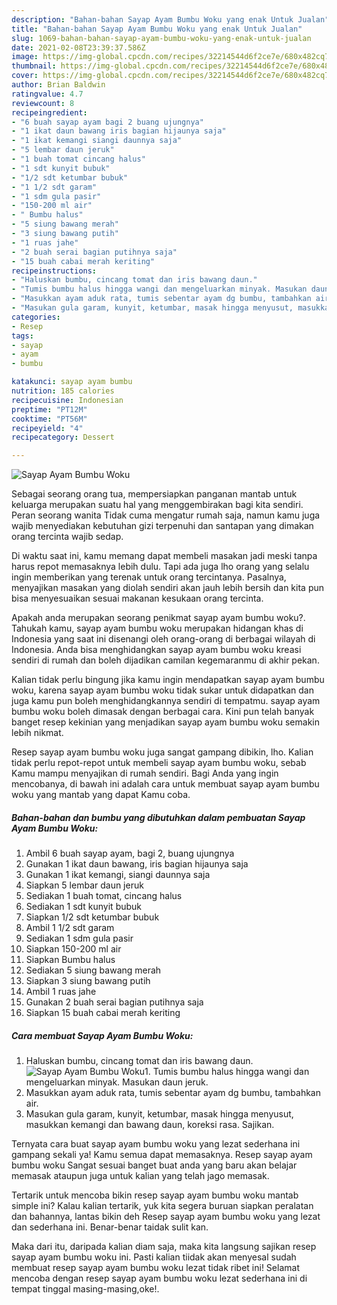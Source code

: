 ```yaml
---
description: "Bahan-bahan Sayap Ayam Bumbu Woku yang enak Untuk Jualan"
title: "Bahan-bahan Sayap Ayam Bumbu Woku yang enak Untuk Jualan"
slug: 1069-bahan-bahan-sayap-ayam-bumbu-woku-yang-enak-untuk-jualan
date: 2021-02-08T23:39:37.586Z
image: https://img-global.cpcdn.com/recipes/32214544d6f2ce7e/680x482cq70/sayap-ayam-bumbu-woku-foto-resep-utama.jpg
thumbnail: https://img-global.cpcdn.com/recipes/32214544d6f2ce7e/680x482cq70/sayap-ayam-bumbu-woku-foto-resep-utama.jpg
cover: https://img-global.cpcdn.com/recipes/32214544d6f2ce7e/680x482cq70/sayap-ayam-bumbu-woku-foto-resep-utama.jpg
author: Brian Baldwin
ratingvalue: 4.7
reviewcount: 8
recipeingredient:
- "6 buah sayap ayam bagi 2 buang ujungnya"
- "1 ikat daun bawang iris bagian hijaunya saja"
- "1 ikat kemangi siangi daunnya saja"
- "5 lembar daun jeruk"
- "1 buah tomat cincang halus"
- "1 sdt kunyit bubuk"
- "1/2 sdt ketumbar bubuk"
- "1 1/2 sdt garam"
- "1 sdm gula pasir"
- "150-200 ml air"
- " Bumbu halus"
- "5 siung bawang merah"
- "3 siung bawang putih"
- "1 ruas jahe"
- "2 buah serai bagian putihnya saja"
- "15 buah cabai merah keriting"
recipeinstructions:
- "Haluskan bumbu, cincang tomat dan iris bawang daun."
- "Tumis bumbu halus hingga wangi dan mengeluarkan minyak. Masukan daun jeruk."
- "Masukkan ayam aduk rata, tumis sebentar ayam dg bumbu, tambahkan air."
- "Masukan gula garam, kunyit, ketumbar, masak hingga menyusut, masukkan kemangi dan bawang daun, koreksi rasa. Sajikan."
categories:
- Resep
tags:
- sayap
- ayam
- bumbu

katakunci: sayap ayam bumbu 
nutrition: 185 calories
recipecuisine: Indonesian
preptime: "PT12M"
cooktime: "PT56M"
recipeyield: "4"
recipecategory: Dessert

---
```



![Sayap Ayam Bumbu Woku](https://img-global.cpcdn.com/recipes/32214544d6f2ce7e/680x482cq70/sayap-ayam-bumbu-woku-foto-resep-utama.jpg)

Sebagai seorang orang tua, mempersiapkan panganan mantab untuk keluarga merupakan suatu hal yang menggembirakan bagi kita sendiri. Peran seorang  wanita Tidak cuma mengatur rumah saja, namun kamu juga wajib menyediakan kebutuhan gizi terpenuhi dan santapan yang dimakan orang tercinta wajib sedap.

Di waktu  saat ini, kamu memang dapat membeli masakan jadi meski tanpa harus repot memasaknya lebih dulu. Tapi ada juga lho orang yang selalu ingin memberikan yang terenak untuk orang tercintanya. Pasalnya, menyajikan masakan yang diolah sendiri akan jauh lebih bersih dan kita pun bisa menyesuaikan sesuai makanan kesukaan orang tercinta. 



Apakah anda merupakan seorang penikmat sayap ayam bumbu woku?. Tahukah kamu, sayap ayam bumbu woku merupakan hidangan khas di Indonesia yang saat ini disenangi oleh orang-orang di berbagai wilayah di Indonesia. Anda bisa menghidangkan sayap ayam bumbu woku kreasi sendiri di rumah dan boleh dijadikan camilan kegemaranmu di akhir pekan.

Kalian tidak perlu bingung jika kamu ingin mendapatkan sayap ayam bumbu woku, karena sayap ayam bumbu woku tidak sukar untuk didapatkan dan juga kamu pun boleh menghidangkannya sendiri di tempatmu. sayap ayam bumbu woku boleh dimasak dengan berbagai cara. Kini pun telah banyak banget resep kekinian yang menjadikan sayap ayam bumbu woku semakin lebih nikmat.

Resep sayap ayam bumbu woku juga sangat gampang dibikin, lho. Kalian tidak perlu repot-repot untuk membeli sayap ayam bumbu woku, sebab Kamu mampu menyajikan di rumah sendiri. Bagi Anda yang ingin mencobanya, di bawah ini adalah cara untuk membuat sayap ayam bumbu woku yang mantab yang dapat Kamu coba.

<!--inarticleads1-->

##### Bahan-bahan dan bumbu yang dibutuhkan dalam pembuatan Sayap Ayam Bumbu Woku:

1. Ambil 6 buah sayap ayam, bagi 2, buang ujungnya
1. Gunakan 1 ikat daun bawang, iris bagian hijaunya saja
1. Gunakan 1 ikat kemangi, siangi daunnya saja
1. Siapkan 5 lembar daun jeruk
1. Sediakan 1 buah tomat, cincang halus
1. Sediakan 1 sdt kunyit bubuk
1. Siapkan 1/2 sdt ketumbar bubuk
1. Ambil 1 1/2 sdt garam
1. Sediakan 1 sdm gula pasir
1. Siapkan 150-200 ml air
1. Siapkan  Bumbu halus
1. Sediakan 5 siung bawang merah
1. Siapkan 3 siung bawang putih
1. Ambil 1 ruas jahe
1. Gunakan 2 buah serai bagian putihnya saja
1. Siapkan 15 buah cabai merah keriting




<!--inarticleads2-->

##### Cara membuat Sayap Ayam Bumbu Woku:

1. Haluskan bumbu, cincang tomat dan iris bawang daun.
<img src="https://img-global.cpcdn.com/steps/4701f9fe5fba4971/160x128cq70/sayap-ayam-bumbu-woku-langkah-memasak-1-foto.jpg" alt="Sayap Ayam Bumbu Woku">1. Tumis bumbu halus hingga wangi dan mengeluarkan minyak. Masukan daun jeruk.
1. Masukkan ayam aduk rata, tumis sebentar ayam dg bumbu, tambahkan air.
1. Masukan gula garam, kunyit, ketumbar, masak hingga menyusut, masukkan kemangi dan bawang daun, koreksi rasa. Sajikan.




Ternyata cara buat sayap ayam bumbu woku yang lezat sederhana ini gampang sekali ya! Kamu semua dapat memasaknya. Resep sayap ayam bumbu woku Sangat sesuai banget buat anda yang baru akan belajar memasak ataupun juga untuk kalian yang telah jago memasak.

Tertarik untuk mencoba bikin resep sayap ayam bumbu woku mantab simple ini? Kalau kalian tertarik, yuk kita segera buruan siapkan peralatan dan bahannya, lantas bikin deh Resep sayap ayam bumbu woku yang lezat dan sederhana ini. Benar-benar taidak sulit kan. 

Maka dari itu, daripada kalian diam saja, maka kita langsung sajikan resep sayap ayam bumbu woku ini. Pasti kalian tiidak akan menyesal sudah membuat resep sayap ayam bumbu woku lezat tidak ribet ini! Selamat mencoba dengan resep sayap ayam bumbu woku lezat sederhana ini di tempat tinggal masing-masing,oke!.

